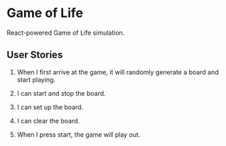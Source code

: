 # Game of Life

React-powered Game of Life simulation.

## User Stories

1. When I first arrive at the game, it will randomly generate a board and start playing.

1. I can start and stop the board.

1. I can set up the board.

1. I can clear the board.

1. When I press start, the game will play out.

